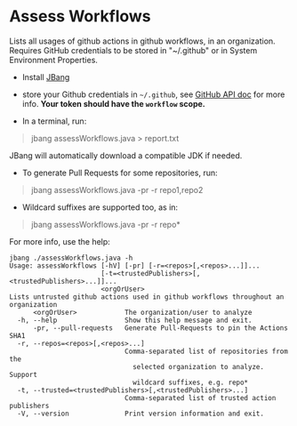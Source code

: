 # Assess Workflows

Lists all usages of github actions in github workflows, in an organization. Requires GitHub credentials to be stored in "~/.github" or in System Environment Properties.

- Install [JBang](https://www.jbang.dev/download/)
- store your Github credentials in `~/.github`, see [GitHub API doc](https://github.com/hub4j/github-api/blob/main/src/site/apt/index.apt#L59-L84) for more info. **Your token should have the `workflow` scope.**


- In a terminal, run: 

> jbang assessWorkflows.java > report.txt

JBang will automatically download a compatible JDK if needed.

- To generate Pull Requests for some repositories, run: 

> jbang assessWorkflows.java -pr -r repo1,repo2

- Wildcard suffixes are supported too, as in: 

> jbang assessWorkflows.java -pr -r repo*

For more info, use the help:

```
jbang ./assessWorkflows.java -h
Usage: assessWorkflows [-hV] [-pr] [-r=<repos>[,<repos>...]]...
                       [-t=<trustedPublishers>[,<trustedPublishers>...]]...
                       <orgOrUser>
Lists untrusted github actions used in github workflows throughout an
organization
      <orgOrUser>            The organization/user to analyze
  -h, --help                 Show this help message and exit.
      -pr, --pull-requests   Generate Pull-Requests to pin the Actions SHA1
  -r, --repos=<repos>[,<repos>...]
                             Comma-separated list of repositories from the
                               selected organization to analyze. Support
                               wildcard suffixes, e.g. repo*
  -t, --trusted=<trustedPublishers>[,<trustedPublishers>...]
                             Comma-separated list of trusted action publishers
  -V, --version              Print version information and exit.

```